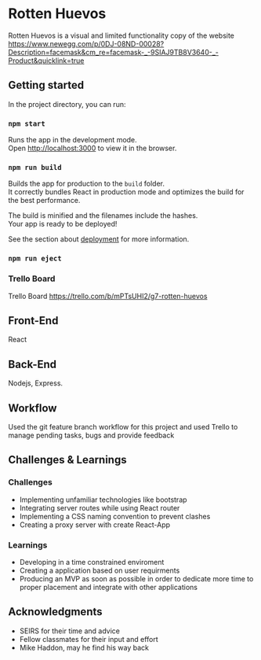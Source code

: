 # Rotten Huevos

Rotten Huevos is a visual and limited functionality copy of the website https://www.newegg.com/p/0DJ-08ND-00028?Description=facemask&cm_re=facemask-_-9SIAJ9TB8V3640-_-Product&quicklink=true

## Getting started

In the project directory, you can run:

### `npm start`

Runs the app in the development mode.<br />
Open [http://localhost:3000](http://localhost:3000) to view it in the browser.

### `npm run build`

Builds the app for production to the `build` folder.<br />
It correctly bundles React in production mode and optimizes the build for the best performance.

The build is minified and the filenames include the hashes.<br />
Your app is ready to be deployed!

See the section about [deployment](https://facebook.github.io/create-react-app/docs/deployment) for more information.

### `npm run eject`

### Trello Board
Trello Board https://trello.com/b/mPTsUHI2/g7-rotten-huevos

## Front-End
React
  
## Back-End
Nodejs, Express.

## Workflow

Used the git feature branch workflow for this project and used Trello to manage pending tasks, bugs and provide feedback

## Challenges & Learnings

### Challenges
<ul>
<li> Implementing unfamiliar technologies like bootstrap</li>
<li> Integrating server routes while using React router</li>
<li> Implementing a CSS naming convention to prevent clashes</li>  
  <li> Creating a proxy server with create React-App</li>   
</ul>

### Learnings

<ul>
<li> Developing in a time constrained enviroment</li>
<li> Creating a application based on user requirments</li>
<li> Producing an MVP as soon as possible in order to dedicate more time to proper placement and integrate with other applications</li>
</ul>

## Acknowledgments
<ul>
  <li>SEIRS for their time and advice</li>
  <li>Fellow classmates for their input and effort </li>
  <li>Mike Haddon, may he find his way back </li>
 </ul>

